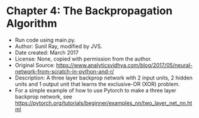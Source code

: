 # Chapter 4: The Backpropagation Algorithm

* Run code using main.py.
* Author: Sunil Ray, modified by JVS.
* Date created: March 2017
* License: None, copied with permission from the author.
* Original Source: https://www.analyticsvidhya.com/blog/2017/05/neural-network-from-scratch-in-python-and-r/
* Description:  A three layer backprop network with 2 input units, 2 hidden units and 1 output unit that learns the exclusive-OR (XOR) problem.
* For a simple example of how to use Pytorch to make a three layer backprop network, see 
	https://pytorch.org/tutorials/beginner/examples_nn/two_layer_net_nn.html
